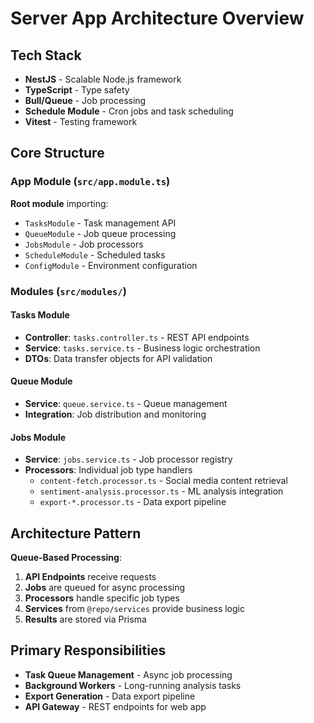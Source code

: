 # Server App Architecture Overview

## Tech Stack
- **NestJS** - Scalable Node.js framework
- **TypeScript** - Type safety
- **Bull/Queue** - Job processing
- **Schedule Module** - Cron jobs and task scheduling
- **Vitest** - Testing framework

## Core Structure

### App Module (`src/app.module.ts`)
**Root module** importing:
- `TasksModule` - Task management API
- `QueueModule` - Job queue processing
- `JobsModule` - Job processors
- `ScheduleModule` - Scheduled tasks
- `ConfigModule` - Environment configuration

### Modules (`src/modules/`)

#### Tasks Module
- **Controller**: `tasks.controller.ts` - REST API endpoints
- **Service**: `tasks.service.ts` - Business logic orchestration
- **DTOs**: Data transfer objects for API validation

#### Queue Module  
- **Service**: `queue.service.ts` - Queue management
- **Integration**: Job distribution and monitoring

#### Jobs Module
- **Service**: `jobs.service.ts` - Job processor registry
- **Processors**: Individual job type handlers
  - `content-fetch.processor.ts` - Social media content retrieval
  - `sentiment-analysis.processor.ts` - ML analysis integration
  - `export-*.processor.ts` - Data export pipeline

## Architecture Pattern
**Queue-Based Processing**:
1. **API Endpoints** receive requests
2. **Jobs** are queued for async processing  
3. **Processors** handle specific job types
4. **Services** from `@repo/services` provide business logic
5. **Results** are stored via Prisma

## Primary Responsibilities
- **Task Queue Management** - Async job processing
- **Background Workers** - Long-running analysis tasks
- **Export Generation** - Data export pipeline
- **API Gateway** - REST endpoints for web app
